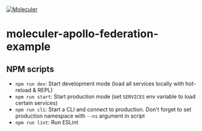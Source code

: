 [![Moleculer](https://badgen.net/badge/Powered%20by/Moleculer/0e83cd)](https://moleculer.services)

# moleculer-apollo-federation-example

## NPM scripts

- `npm run dev`: Start development mode (load all services locally with hot-reload & REPL)
- `npm run start`: Start production mode (set `SERVICES` env variable to load certain services)
- `npm run cli`: Start a CLI and connect to production. Don't forget to set production namespace with `--ns` argument in script
- `npm run lint`: Run ESLint
